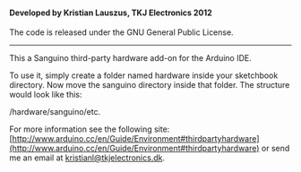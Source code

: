 #### Developed by Kristian Lauszus, TKJ Electronics 2012

The code is released under the GNU General Public License.
_________

This a Sanguino third-party hardware add-on for the Arduino IDE.

To use it, simply create a folder named hardware inside your sketchbook directory.
Now move the sanguino directory inside that folder. The structure would look like this:

/hardware/sanguino/etc.

For more information see the following site: [http://www.arduino.cc/en/Guide/Environment#thirdpartyhardware](http://www.arduino.cc/en/Guide/Environment#thirdpartyhardware)
or send me an email at <a href="mailto:kristianl@tkjelectronics.dk?Subject=BalanduinoAndroidApp">kristianl@tkjelectronics.dk</a>.